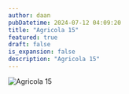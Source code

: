 ```yaml
---
author: daan
pubDatetime: 2024-07-12 04:09:20
title: "Agricola 15"
featured: true
draft: false
is_expansion: false
description: "Agricola 15"
---
```

![Agricola 15](/images/bordspellen/agricola_15.jpg)
